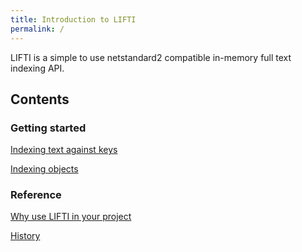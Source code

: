 ```yaml
---
title: Introduction to LIFTI
permalink: /
---
```


LIFTI is a simple to use netstandard2 compatible in-memory full text indexing API.

## Contents

### Getting started

[Indexing text against keys](indexing-text-against-keys.md)

[Indexing objects](indexing-objects.md)

### Reference

[Why use LIFTI in your project](why-choose-lifti.md)

[History](history.md)
